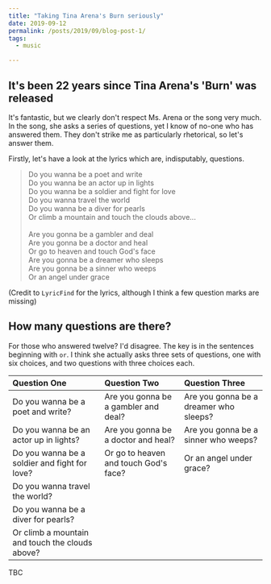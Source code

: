 ```yaml
---
title: "Taking Tina Arena's Burn seriously"
date: 2019-09-12
permalink: /posts/2019/09/blog-post-1/
tags:
  - music

---
```


## It's been 22 years since Tina Arena's 'Burn' was released

It's fantastic, but we clearly don't respect Ms. Arena or the song very much. In the song, she asks a series of questions, yet I know of no-one who has answered them. They don't strike me as particularly rhetorical, so let's answer them.

Firstly, let's have a look at the lyrics which are, indisputably, questions.

> Do you wanna be a poet and write <br>
> Do you wanna be an actor up in lights <br>
> Do you wanna be a soldier and fight for love <br>
> Do you wanna travel the world <br>
> Do you wanna be a diver for pearls <br>
> Or climb a mountain and touch the clouds above... <br>
> <br>
> Are you gonna be a gambler and deal <br>
> Are you gonna be a doctor and heal <br>
> Or go to heaven and touch God's face <br>
> Are you gonna be a dreamer who sleeps <br>
> Are you gonna be a sinner who weeps <br>
> Or an angel under grace <br>

(Credit to `LyricFind` for the lyrics, although I think a few question marks are missing)

## How many questions are there?

For those who answered twelve? I'd disagree. The key is in the sentences beginning with `or`. I think she actually asks three sets of questions, one with six choices, and two questions with three choices each.

| Question One | Question Two | Question  Three |
| :--- | :--- | :--- |
| Do you wanna be a poet and write? | Are you gonna be a gambler and deal? | Are you gonna be a dreamer who sleeps? |
| Do you wanna be an actor up in lights? | Are you gonna be a doctor and heal? | Are you gonna be a sinner who weeps? |
| Do you wanna be a soldier and fight for love? | Or go to heaven and touch God's face? | Or an angel under grace? |
| Do you wanna travel the world? | | |
| Do you wanna be a diver for pearls? | | |
| Or climb a mountain and touch the clouds above? | | |


TBC




